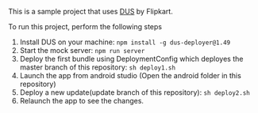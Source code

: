 This is a sample project that uses [DUS](https://github.com/Flipkart/DUS) by Flipkart.

To run this project, perform the following steps

1. Install DUS on your machine: ```npm install -g dus-deployer@1.49 ```
2. Start the mock server: ```npm run server ```
3. Deploy the first bundle using DeploymentConfig which deployes
the master branch of this repository: ```sh deploy1.sh ```
4. Launch the app from android studio (Open the android folder in this repository)
5. Deploy a new update(update branch of this repository): ```sh deploy2.sh ```
6. Relaunch the app to see the changes.

